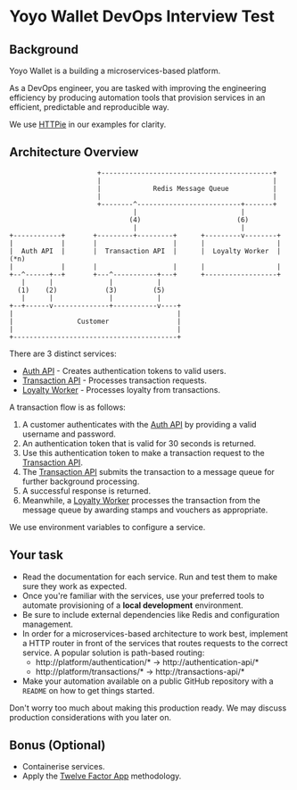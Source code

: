 # Yoyo Wallet DevOps Interview Test

## Background

Yoyo Wallet is a building a microservices-based platform.

As a DevOps engineer, you are tasked with improving the engineering efficiency by producing automation tools
that provision services in an efficient, predictable and reproducible way.

We use [HTTPie](https://github.com/jkbrzt/httpie) in our examples for clarity.

## Architecture Overview

```
                      +-------------------------------------------+
                      |                                           |
                      |             Redis Message Queue           |
                      |                                           |
                      +--------^--------------------------+-------+
                               |                          |
                              (4)                        (6)
                               |                          |
+------------+       +---------+---------+      +---------v--------+
|            |       |                   |      |                  |
|  Auth API  |       |  Transaction API  |      |  Loyalty Worker  | (*n)
|            |       |                   |      |                  |
+--^------+--+       +---^-----------+---+      +------------------+
   |      |              |           |
  (1)    (2)            (3)         (5)
   |      |              |           |
+--+------v--------------+-----------v----+
|                                         |
|                Customer                 |
|                                         |
+-----------------------------------------+
```

There are 3 distinct services:

- [Auth API] - Creates authentication tokens to valid users.
- [Transaction API] - Processes transaction requests.
- [Loyalty Worker] - Processes loyalty from transactions.

A transaction flow is as follows:

1. A customer authenticates with the [Auth API] by providing a valid username and password.
2. An authentication token that is valid for 30 seconds is returned.
3. Use this authentication token to make a transaction request to the [Transaction API].
4. The [Transaction API] submits the transaction to a message queue for further background processing.
5. A successful response is returned.
6. Meanwhile, a [Loyalty Worker] processes the transaction from the message queue by awarding stamps and vouchers as appropriate.

We use environment variables to configure a service.

## Your task

- Read the documentation for each service. Run and test them to make sure they work as expected.
- Once you're familiar with the services, use your preferred tools to automate provisioning of a **local development** environment.
- Be sure to include external dependencies like Redis and configuration management.
- In order for a microservices-based architecture to work best, implement a HTTP router in front of the services that routes
  requests to the correct service. A popular solution is path-based routing:
    - http://platform/authentication/* → http://authentication-api/*
    - http://platform/transactions/* → http://transactions-api/*
- Make your automation available on a public GitHub repository with a `README` on how to get things started.

Don't worry too much about making this production ready. We may discuss production considerations with you later on.

## Bonus (Optional)

- Containerise services.
- Apply the [Twelve Factor App](https://12factor.net/) methodology.

[Auth API]: auth-api
[Transaction API]: transaction-api
[Loyalty Worker]: loyalty-worker
